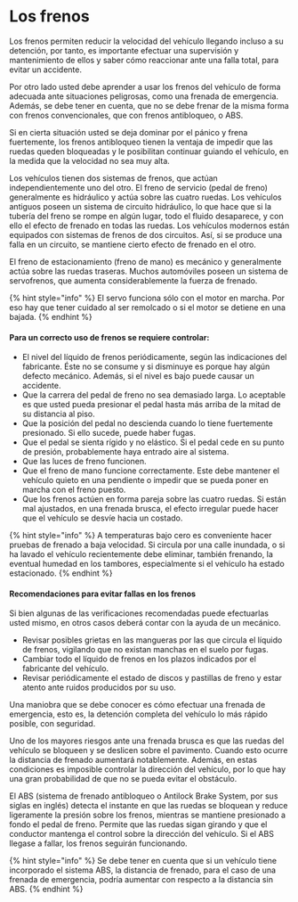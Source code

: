 # Los frenos

Los frenos permiten reducir la velocidad del vehículo llegando incluso a su detención, por tanto, es importante efectuar una supervisión y mantenimiento de ellos y saber cómo reaccionar ante una falla total, para evitar un accidente.

Por otro lado usted debe aprender a usar los frenos del vehículo de forma adecuada ante situaciones peligrosas, como una frenada de emergencia. Además, se debe tener en cuenta, que no se debe frenar de la misma forma con frenos convencionales, que con frenos antibloqueo, o ABS.

Si en cierta situación usted se deja dominar por el pánico y frena fuertemente, los frenos antibloqueo tienen la ventaja de impedir que las ruedas queden bloqueadas y le posibilitan continuar guiando el vehículo, en la medida que la velocidad no sea muy alta.

Los vehículos tienen dos sistemas de frenos, que actúan independientemente uno del otro. El freno de servicio \(pedal de freno\) generalmente es hidráulico y actúa sobre las cuatro ruedas. Los vehículos antiguos poseen un sistema de circuito hidráulico, lo que hace que si la tubería del freno se rompe en algún lugar, todo el fluido desaparece, y con ello el efecto de frenado en todas las ruedas. Los vehículos modernos están equipados con sistemas de frenos de dos circuitos. Así, si se produce una falla en un circuito, se mantiene cierto efecto de frenado en el otro.

El freno de estacionamiento \(freno de mano\) es mecánico y generalmente actúa sobre las ruedas traseras. Muchos automóviles poseen un sistema de servofrenos, que aumenta considerablemente la fuerza de frenado.

{% hint style="info" %}
El servo funciona sólo con el motor en marcha. Por eso hay que tener cuidado al ser remolcado o si el motor se detiene en una bajada.
{% endhint %}

#### **Para un correcto uso de frenos se requiere controlar:**

* El nivel del líquido de frenos periódicamente, según las indicaciones del fabricante. Éste no se consume y si disminuye es porque hay algún defecto mecánico. Además, si el nivel es bajo puede causar un accidente.
* Que la carrera del pedal de freno no sea demasiado larga. Lo aceptable es que usted pueda presionar el pedal hasta más arriba de la mitad de su distancia al piso.
* Que la posición del pedal no descienda cuando lo tiene fuertemente presionado. Si ello sucede, puede haber fugas.
* Que el pedal se sienta rígido y no elástico. Si el pedal cede en su punto de presión, probablemente haya entrado aire al sistema.
* Que las luces de freno funcionen.
* Que el freno de mano funcione correctamente. Este debe mantener el vehículo quieto en una pendiente o impedir que se pueda poner en marcha con el freno puesto.
* Que los frenos actúen en forma pareja sobre las cuatro ruedas. Si están mal ajustados, en una frenada brusca, el efecto irregular puede hacer que el vehículo se desvíe hacia un costado.

{% hint style="info" %}
A temperaturas bajo cero es conveniente hacer pruebas de frenado a baja velocidad. Si circula por una calle inundada, o si ha lavado el vehículo recientemente debe eliminar, también frenando, la eventual humedad en los tambores, especialmente si el vehículo ha estado estacionado.
{% endhint %}

#### Recomendaciones para evitar fallas en los frenos

Si bien algunas de las verificaciones recomendadas puede efectuarlas usted mismo, en otros casos deberá contar con la ayuda de un mecánico.

* Revisar posibles grietas en las mangueras por las que circula el líquido de frenos, vigilando que no existan manchas en el suelo por fugas.
* Cambiar todo el líquido de frenos en los plazos indicados por el fabricante del vehículo.
* Revisar periódicamente el estado de discos y pastillas de freno y estar atento ante ruidos producidos por su uso.

Una maniobra que se debe conocer es cómo efectuar una frenada de emergencia, esto es, la detención completa del vehículo lo más rápido posible, con seguridad.

Uno de los mayores riesgos ante una frenada brusca es que las ruedas del vehículo se bloqueen y se deslicen sobre el pavimento. Cuando esto ocurre la distancia de frenado aumentará notablemente. Además, en estas condiciones es imposible controlar la dirección del vehículo, por lo que hay una gran probabilidad de que no se pueda evitar el obstáculo.

El ABS \(sistema de frenado antibloqueo o Antilock Brake System, por sus siglas en inglés\) detecta el instante en que las ruedas se bloquean y reduce ligeramente la presión sobre los frenos, mientras se mantiene presionado a fondo el pedal de freno. Permite que las ruedas sigan girando y que el conductor mantenga el control sobre la dirección del vehículo. Si el ABS llegase a fallar, los frenos seguirán funcionando.

{% hint style="info" %}
Se debe tener en cuenta que si un vehículo tiene incorporado el sistema ABS, la distancia de frenado, para el caso de una frenada de emergencia, podría aumentar con respecto a la distancia sin ABS.
{% endhint %}

